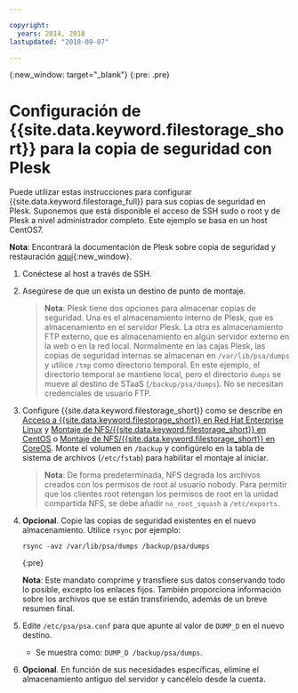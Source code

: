 ```yaml
---

copyright:
  years: 2014, 2018
lastupdated: "2018-09-07"

---
```

{:new_window: target="_blank"}
{:pre: .pre}
 
# Configuración de {{site.data.keyword.filestorage_short}} para la copia de seguridad con Plesk

Puede utilizar estas instrucciones para configurar {{site.data.keyword.filestorage_full}} para sus copias de seguridad en Plesk. Suponemos que está disponible el acceso de SSH sudo o root y de Plesk a nivel administrador completo. Este ejemplo se basa en un host CentOS7.

**Nota**: Encontrará la documentación de Plesk sobre copia de seguridad y restauración [aquí](https://docs.plesk.com/en-US/12.5/administrator-guide/backing-up-and-restoration.59256/){:new_window}.

1. Conéctese al host a través de SSH.

2. Asegúrese de que un exista un destino de punto de montaje. <br />
   >**Nota**: Plesk tiene dos opciones para almacenar copias de seguridad. Una es el almacenamiento interno de Plesk, que es almacenamiento en el servidor Plesk. La otra es almacenamiento FTP externo, que es almacenamiento en algún servidor externo en la web o en la red local. Normalmente en las cajas Plesk, las copias de seguridad internas se almacenan en `/var/lib/psa/dumps` y utilice `/tmp` como directorio temporal. En este ejemplo, el directorio temporal se mantiene local, pero el directorio `dumps` se mueve al destino de STaaS (`/backup/psa/dumps`). No se necesitan credenciales de usuario FTP.
   
3. Configure {{site.data.keyword.filestorage_short}} como se describe en [Acceso a {{site.data.keyword.filestorage_short}} en Red Hat Enterprise Linux](accessing-file-storage-linux.html) y [Montaje de NFS/{{site.data.keyword.filestorage_short}} en CentOS](mounting-nsf-file-storage.html) o [Montaje de NFS/{{site.data.keyword.filestorage_short}} en CoreOS](mounting-storage-coreos.html). Monte el volumen en `/backup` y configúrelo en la tabla de sistema de archivos (`/etc/fstab`) para habilitar el montaje al iniciar. <br />
   >**Nota**: De forma predeterminada, NFS degrada los archivos creados con los permisos de root al usuario nobody. Para permitir que los clientes root retengan los permisos de root en la unidad compartida NFS, se debe añadir `no_root_squash` a `/etc/exports`. <br />

4. **Opcional**. Copie las copias de seguridad existentes en el nuevo almacenamiento. Utilice `rsync` por ejemplo:
   ```
   rsync -avz /var/lib/psa/dumps /backup/psa/dumps
   ```
   {:pre}
    
    **Nota**: Este mandato comprime y transfiere sus datos conservando todo lo posible, excepto los enlaces fijos. También proporciona información sobre los archivos que se están transfiriendo, además de un breve resumen final.
    
5. Edite `/etc/psa/psa.conf` para que apunte al valor de `DUMP_D` en el nuevo destino. 
    - Se muestra como: `DUMP_D /backup/psa/dumps`. 

6. **Opcional**. En función de sus necesidades específicas, elimine el almacenamiento antiguo del servidor y cancélelo desde la cuenta.

